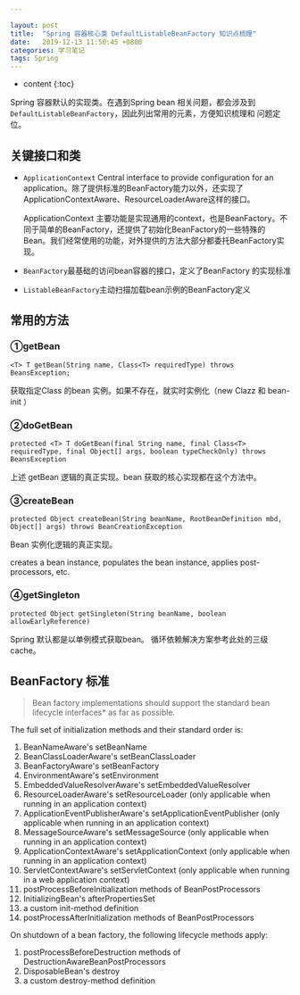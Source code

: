 ```yaml
---

layout: post
title:  "Spring 容器核心类 DefaultListableBeanFactory 知识点梳理"
date:   2019-12-13 11:50:45 +0800
categories: 学习笔记
tags: Spring
---
```

* content
{:toc}

Spring 容器默认的实现类。在遇到Spring bean 相关问题，都会涉及到 `DefaultListableBeanFactory`，因此列出常用的元素，方便知识梳理和 问题定位。

## 关键接口和类

* `ApplicationContext` Central interface to provide configuration for an application。除了提供标准的BeanFactory能力以外，还实现了ApplicationContextAware、ResourceLoaderAware这样的接口。
  
  ApplicationContext 主要功能是实现通用的context，也是BeanFactory。不同于简单的BeanFactory，还提供了初始化BeanFactory的一些特殊的Bean。我们经常使用的功能，对外提供的方法大部分都委托BeanFactory实现。

* `BeanFactory`最基础的访问bean容器的接口，定义了BeanFactory 的实现标准

* `ListableBeanFactory`主动扫描加载bean示例的BeanFactory定义

## 常用的方法

### ①getBean

`<T> T getBean(String name, Class<T> requiredType) throws BeansException;`

获取指定Class 的bean 实例。如果不存在，就实时实例化（new Clazz 和 bean-init ）

### ②doGetBean

`protected <T> T doGetBean(final String name, final Class<T> requiredType, final Object[] args, boolean typeCheckOnly) throws BeansException`

上述 getBean 逻辑的真正实现。bean 获取的核心实现都在这个方法中。

### ③createBean

`protected Object createBean(String beanName, RootBeanDefinition mbd, Object[] args) throws BeanCreationException `

Bean 实例化逻辑的真正实现。

creates a bean instance, populates the bean instance, applies post-processors, etc.

### ④getSingleton

`protected Object getSingleton(String beanName, boolean allowEarlyReference)`

Spring 默认都是以单例模式获取bean。 循环依赖解决方案参考此处的三级 cache。





## BeanFactory 标准

> Bean factory implementations should support the standard bean lifecycle interfaces* as far as possible. 

The full set of initialization methods and their standard order is:

1. BeanNameAware's setBeanName
2. BeanClassLoaderAware's setBeanClassLoader
3. BeanFactoryAware's setBeanFactory
4. EnvironmentAware's setEnvironment
5. EmbeddedValueResolverAware's setEmbeddedValueResolver
6. ResourceLoaderAware's setResourceLoader (only applicable when running in an application context)
7. ApplicationEventPublisherAware's setApplicationEventPublisher (only applicable when running in an application context)
8. MessageSourceAware's setMessageSource (only applicable when running in an application context)
9. ApplicationContextAware's setApplicationContext (only applicable when running in an application context)
10. ServletContextAware's setServletContext (only applicable when running in a web application context)
11. postProcessBeforeInitialization methods of BeanPostProcessors
12. InitializingBean's afterPropertiesSet
13. a custom init-method definition
14. postProcessAfterInitialization methods of BeanPostProcessors

On shutdown of a bean factory, the following lifecycle methods apply:

1. postProcessBeforeDestruction methods of DestructionAwareBeanPostProcessors
2. DisposableBean's destroy
3. a custom destroy-method definition
